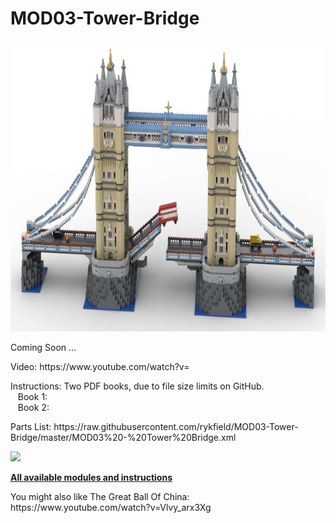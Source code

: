 <a name="README"></a>
# MOD03-Tower-Bridge

<img width="878" height="465" src="https://github.com/rykfield/MOD03-Tower-Bridge/raw/master/MOD03%20-%20Tower%20Bridge%20(Banner).jpg">
<BR>


Coming Soon ...

<P>Video: https://www.youtube.com/watch?v=
<P>Instructions: Two PDF books, due to file size limits on GitHub.
<BR>&nbsp;&nbsp;&nbsp;Book 1:
<BR>&nbsp;&nbsp;&nbsp;Book 2:
<P>Parts List: https://raw.githubusercontent.com/rykfield/MOD03-Tower-Bridge/master/MOD03%20-%20Tower%20Bridge.xml

<P>
<img src="gif-construction-file?">

<P><a href="https://github.com/rykfield/REF00-Module-Overview"><B>All available modules and instructions</b></a>

<P>You might also like The Great Ball Of China: https://www.youtube.com/watch?v=Vlvy_arx3Xg